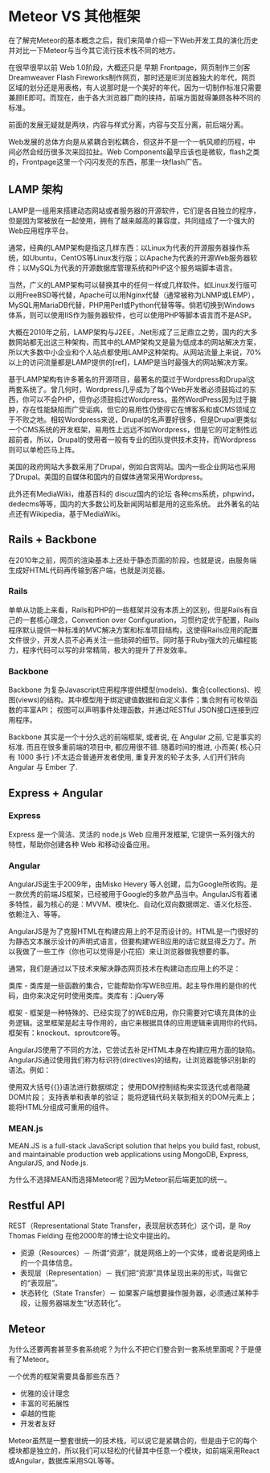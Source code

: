 # Meteor VS 其他框架

在了解完Meteor的基本概念之后，我们来简单介绍一下Web开发工具的演化历史并对比一下Meteor与当今其它流行技术栈不同的地方。

在很早很早以前 Web 1.0阶段，大概还只是
早期 Frontpage，网页制作三剑客 Dreamweaver Flash Fireworks制作网页，那时还是IE浏览器独大的年代，网页区域的划分还是用表格，有人说那时是一个美好的年代，因为一切制作标准只需要兼顾IE即可。而现在，由于各大浏览器厂商的挟持，前端方面就得兼顾各种不同的标准。

前面的发展无疑就是两块，内容与样式分离，内容与交互分离，前后端分离。

Web发展的总体方向是从紧耦合到松耦合，但这并不是一个一帆风顺的历程，中间必然会经历很多次来回拉扯。Web Components最早应该也是微软，flash之类的，Frontpage这里一个闪闪发亮的东西，那里一块flash广告。


## LAMP 架构
LAMP是一组用来搭建动态网站或者服务器的开源软件，它们是各自独立的程序，但是因为常被放在一起使用，拥有了越来越高的兼容度，共同组成了一个强大的Web应用程序平台。

通常，经典的LAMP架构是指这几样东西：以Linux为代表的开源服务器操作系统，如Ubuntu，CentOS等Linux发行版；以Apache为代表的开源Web服务器软件；以MySQL为代表的开源数据库管理系统和PHP这个服务端脚本语言。

当然，广义的LAMP架构可以替换其中的任何一样或几样软件。如Linux发行版可以用FreeBSD等代替，Apache可以用Nginx代替（通常被称为LNMP或LEMP），MySQL用MariaDB代替，PHP用Perl或Python代替等等。倘若切换到Windows体系，则可以使用IIS作为服务器软件，也可以使用PHP等脚本语言而不是ASP。

大概在2010年之前，LAMP架构与J2EE，.Net形成了三足鼎立之势，国内的大多数网站都无出这三种架构，而其中的LAMP架构又是最为低成本的网站解决方案，所以大多数中小企业和个人站点都使用LAMP这种架构。从网站流量上来说，70%以上的访问流量都是LAMP提供的[ref]，LAMP是当时最强大的网站解决方案。

基于LAMP架构有许多著名的开源项目，最著名的莫过于Wordpress和Drupal这两套系统了。曾几何时，Wordpress几乎成为了每个Web开发者必须鼓捣过的东西，你可以不会PHP，但你必须鼓捣过Wordpress。虽然WordPress因为过于臃肿，存在性能缺陷而广受诟病，但它的易用性仍使得它在博客系和或CMS领域立于不败之地。相较Wordpress来说，Drupal的名声要好很多，但是Drupal更类似一个CMS系统的开发框架，易用性上远远不如Wordpress，但是它的可定制性远超前者。所以，Drupal的使用者一般有专业的团队提供技术支持，而Wordpress则可以单枪匹马上阵。

美国的政府网站大多数采用了Drupal，例如白宫网站。国内一些企业网站也采用了Drupal。美国的自媒体和国内的自媒体通常采用Wordpress。

此外还有MediaWiki，维基百科的
discuz国内的论坛
各种cms系统，phpwind，dedecms等等，国内的大多数公司及新闻网站都是用的这些系统。
此外著名的站点还有Wikipedia，基于MediaWiki。

## Rails + Backbone
在2010年之前，网页的渲染基本上还处于静态页面的阶段，也就是说，由服务端生成好HTML代码再传输到客户端，也就是浏览器。

### Rails
单单从功能上来看，Rails和PHP的一些框架并没有本质上的区别，但是Rails有自己的一套核心理念，Convention over Configuration，习惯约定优于配置，Rails程序默认提供一种标准的MVC解决方案和标准项目结构，这使得Rails应用的配置文件很少，开发人员不必再关注一些琐碎的细节。同时基于Ruby强大的元编程能力，程序代码可以写的非常精简，极大的提升了开发效率。

### Backbone
Backbone 为复杂Javascript应用程序提供模型(models)、集合(collections)、视图(views)的结构。其中模型用于绑定键值数据和自定义事件；集合附有可枚举函数的丰富API； 视图可以声明事件处理函数，并通过RESTful JSON接口连接到应用程序。

Backbone 其实是一个十分久远的前端框架, 或者说, 在 Angular 之前, 它是事实的标准. 而且在很多重前端的项目中, 都应用很不错. 随着时间的推进, 小而美( 核心只有 1000 多行 )不太适合普通开发者使用, 重复开发的轮子太多, 人们开们转向 Angular 与 Ember 了.

## Express + Angular

### Express
Express 是一个简洁、灵活的 node.js Web 应用开发框架, 它提供一系列强大的特性，帮助你创建各种 Web 和移动设备应用。

### Angular
AngularJS诞生于2009年，由Misko Hevery 等人创建，后为Google所收购。是一款优秀的前端JS框架，已经被用于Google的多款产品当中。AngularJS有着诸多特性，最为核心的是：MVVM、模块化、自动化双向数据绑定、语义化标签、依赖注入、等等。

AngularJS是为了克服HTML在构建应用上的不足而设计的。HTML是一门很好的为静态文本展示设计的声明式语言，但要构建WEB应用的话它就显得乏力了。所以我做了一些工作（你也可以觉得是小花招）来让浏览器做我想要的事。

通常，我们是通过以下技术来解决静态网页技术在构建动态应用上的不足：

类库 - 类库是一些函数的集合，它能帮助你写WEB应用。起主导作用的是你的代码，由你来决定何时使用类库。类库有：jQuery等

框架 - 框架是一种特殊的、已经实现了的WEB应用，你只需要对它填充具体的业务逻辑。这里框架是起主导作用的，由它来根据具体的应用逻辑来调用你的代码。框架有：knockout、sproutcore等。

AngularJS使用了不同的方法，它尝试去补足HTML本身在构建应用方面的缺陷。AngularJS通过使用我们称为标识符(directives)的结构，让浏览器能够识别新的语法。例如：

使用双大括号{{}}语法进行数据绑定；
使用DOM控制结构来实现迭代或者隐藏DOM片段；
支持表单和表单的验证；
能将逻辑代码关联到相关的DOM元素上；
能将HTML分组成可重用的组件。


### MEAN.js

MEAN.JS is a full-stack JavaScript solution that helps you build fast, robust, and maintainable production web applications using MongoDB, Express, AngularJS, and Node.js.

为什么不选择MEAN而选择Meteor呢？因为Meteor前后端更加的统一。

## Restful API
REST（Representational State Transfer，表现层状态转化）这个词，是 Roy Thomas Fielding 在他2000年的博士论文中提出的。

* 资源（Resources）－ 所谓“资源”，就是网络上的一个实体，或者说是网络上的一个具体信息。
* 表现层（Representation）－ 我们把“资源”具体呈现出来的形式，叫做它的“表现层”。
* 状态转化（State Transfer）－ 如果客户端想要操作服务器，必须通过某种手段，让服务器端发生“状态转化”。


## Meteor

为什么还要两套甚至多套系统呢？为什么不把它们整合到一套系统里面呢？于是便有了Meteor。

一个优秀的框架需要具备那些东西？
* 优雅的设计理念
* 丰富的可拓展性
* 卓越的性能
* 开发者友好

Meteor虽然是一整套很统一的技术栈，可以说它是紧耦合的，但是由于它的每个模块都是独立的，所以我们可以轻松的代替其中任意一个模块，如前端采用React或Angular，数据库采用SQL等等。
